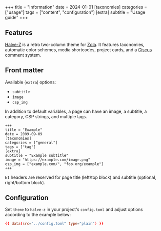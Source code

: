 +++
title = "Information"
date = 2024-01-01
[taxonomies]
categories = ["usage"]
tags = ["content", "configuration"]
[extra]
subtitle = "Usage guide"
+++

## Features

[Halve-Z](https://github.com/charlesrocket/halve-z) is a retro two-column theme for [Zola](https://github.com/getzola/zola). It features taxonomies, automatic color schemes, media shortcodes, project cards, and a [Giscus](https://giscus.app) comment system.

## Front matter

Available (`extra`) options:
* `subtitle`
* `image`
* `csp_img`

In addition to default variables, a page can have an image, a subtitle, a category, CSP strings, and multiple tags.

```
+++
title = "Example"
date = 2009-09-09
[taxonomies]
categories = ["general"]
tags = ["tag"]
[extra]
subtitle = "Example subtitle"
image = "https://example.com/image.png"
csp_img = ["example.com/", "foo.org/example"]
+++
```

`h1` headers are reserved for page title (left/top block) and subtitle (optional, right/bottom block).

## Configuration

Set `theme` to `halve-z` in your project's `config.toml` and adjust options according to the example below:

```toml
{{ data(src="../config.toml" type="plain") }}
```
